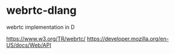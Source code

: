 # webrtc-dlang
webrtc implementation in D

https://www.w3.org/TR/webrtc/
https://developer.mozilla.org/en-US/docs/Web/API